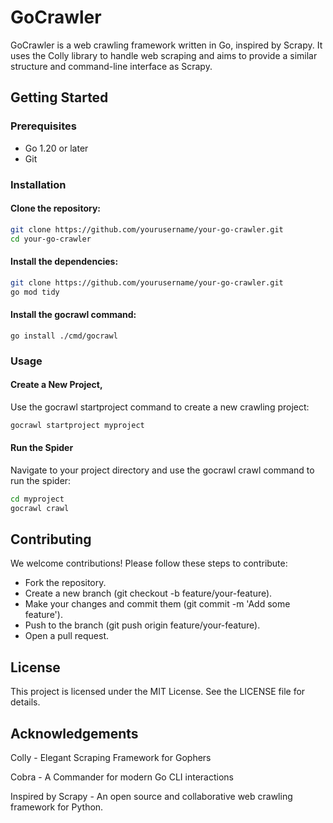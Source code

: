 # GoCrawler

GoCrawler is a web crawling framework written in Go, inspired by Scrapy. It uses the Colly library to handle web scraping and aims to provide a similar structure and command-line interface as Scrapy.

## Getting Started

### Prerequisites

- Go 1.20 or later
- Git

### Installation

#### Clone the repository:

```bash
git clone https://github.com/yourusername/your-go-crawler.git
cd your-go-crawler
```

#### Install the dependencies:

```bash
git clone https://github.com/yourusername/your-go-crawler.git
go mod tidy
```

#### Install the gocrawl command:

```
go install ./cmd/gocrawl
```
### Usage

#### Create a New Project, 
Use the gocrawl startproject command to create a new crawling project:

```bash
gocrawl startproject myproject
```

#### Run the Spider
Navigate to your project directory and use the gocrawl crawl command to run the spider:
```bash
cd myproject
gocrawl crawl
```

## Contributing
We welcome contributions! Please follow these steps to contribute:

- Fork the repository.
- Create a new branch (git checkout -b feature/your-feature).
- Make your changes and commit them (git commit -m 'Add some feature').
- Push to the branch (git push origin feature/your-feature).
- Open a pull request.

## License

This project is licensed under the MIT License. See the LICENSE file for details.

## Acknowledgements
Colly - Elegant Scraping Framework for Gophers

Cobra - A Commander for modern Go CLI interactions

Inspired by Scrapy - An open source and collaborative web crawling framework for Python.
